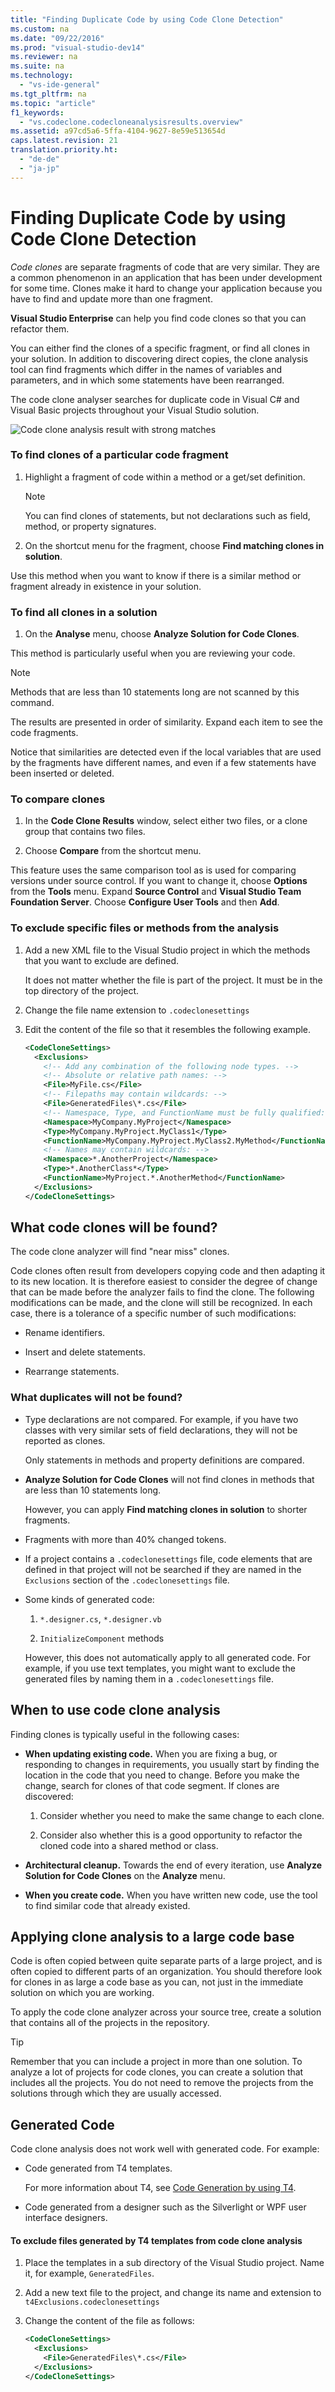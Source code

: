 ```yaml
---
title: "Finding Duplicate Code by using Code Clone Detection"
ms.custom: na
ms.date: "09/22/2016"
ms.prod: "visual-studio-dev14"
ms.reviewer: na
ms.suite: na
ms.technology: 
  - "vs-ide-general"
ms.tgt_pltfrm: na
ms.topic: "article"
f1_keywords: 
  - "vs.codeclone.codecloneanalysisresults.overview"
ms.assetid: a97cd5a6-5ffa-4104-9627-8e59e513654d
caps.latest.revision: 21
translation.priority.ht: 
  - "de-de"
  - "ja-jp"
---
```

# Finding Duplicate Code by using Code Clone Detection
*Code clones* are separate fragments of code that are very similar. They are a common phenomenon in an application that has been under development for some time. Clones make it hard to change your application because you have to find and update more than one fragment.  
  
 **Visual Studio Enterprise** can help you find code clones so that you can refactor them.  
  
 You can either find the clones of a specific fragment, or find all clones in your solution. In addition to discovering direct copies, the clone analysis tool can find fragments which differ in the names of variables and parameters, and in which some statements have been rearranged.  
  
 The code clone analyser searches for duplicate code in Visual C# and Visual Basic projects throughout your Visual Studio solution.  
  
 ![Code clone analysis result with strong matches](../vs140/media/codeclone1.png "CodeClone1")  
  
### To find clones of a particular code fragment  
  
1.  Highlight a fragment of code within a method or a get/set definition.  
  
    > [!NOTE]
    >  You can find clones of statements, but not declarations such as field, method, or property signatures.  
  
2.  On the shortcut menu for the fragment, choose **Find matching clones in solution**.  
  
 Use this method when you want to know if there is a similar method or fragment already in existence in your solution.  
  
### To find all clones in a solution  
  
1.  On the **Analyse** menu, choose **Analyze Solution for Code Clones**.  
  
 This method is particularly useful when you are reviewing your code.  
  
> [!NOTE]
>  Methods that are less than 10 statements long are not scanned by this command.  
  
 The results are presented in order of similarity. Expand each item to see the code fragments.  
  
 Notice that similarities are detected even if the local variables that are used by the fragments have different names, and even if a few statements have been inserted or deleted.  
  
### To compare clones  
  
1.  In the **Code Clone Results** window, select either two files, or a clone group that contains two files.  
  
2.  Choose **Compare** from the shortcut menu.  
  
 This feature uses the same comparison tool as is used for comparing versions under source control. If you want to change it, choose **Options** from the **Tools** menu. Expand **Source Control** and **Visual Studio Team Foundation Server**. Choose **Configure User Tools** and then **Add**.  
  
### To exclude specific files or methods from the analysis  
  
1.  Add a new XML file to the Visual Studio project in which the methods that you want to exclude are defined.  
  
     It does not matter whether the file is part of the project. It must be in the top directory of the project.  
  
2.  Change the file name extension to `.codeclonesettings`  
  
3.  Edit the content of the file so that it resembles the following example.  
  
    ```xml  
    <CodeCloneSettings>  
      <Exclusions>  
        <!-- Add any combination of the following node types. -->  
        <!-- Absolute or relative path names: -->  
        <File>MyFile.cs</File>  
        <!-- Filepaths may contain wildcards: -->  
        <File>GeneratedFiles\*.cs</File>  
        <!-- Namespace, Type, and FunctionName must be fully qualified: -->  
        <Namespace>MyCompany.MyProject</Namespace>  
        <Type>MyCompany.MyProject.MyClass1</Type>  
        <FunctionName>MyCompany.MyProject.MyClass2.MyMethod</FunctionName>  
        <!-- Names may contain wildcards: -->  
        <Namespace>*.AnotherProject</Namespace>  
        <Type>*.AnotherClass*</Type>  
        <FunctionName>MyProject.*.AnotherMethod</FunctionName>  
      </Exclusions>  
    </CodeCloneSettings>        
    ```  
  
## What code clones will be found?  
 The code clone analyzer will find "near miss" clones.  
  
 Code clones often result from developers copying code and then adapting it to its new location. It is therefore easiest to consider the degree of change that can be made before the analyzer fails to find the clone. The following modifications can be made, and the clone will still be recognized. In each case, there is a tolerance of a specific number of such modifications:  
  
-   Rename identifiers.  
  
-   Insert and delete statements.  
  
-   Rearrange statements.  
  
### What duplicates will not be found?  
  
-   Type declarations are not compared. For example, if you have two classes with very similar sets of field declarations, they will not be reported as clones.  
  
     Only statements in methods and property definitions are compared.  
  
-   **Analyze Solution for Code Clones** will not find clones in methods that are less than 10 statements long.  
  
     However, you can apply **Find matching clones in solution** to shorter fragments.  
  
-   Fragments with more than 40% changed tokens.  
  
-   If a project contains a `.codeclonesettings` file, code elements that are defined in that project will not be searched if they are named in the `Exclusions` section of the `.codeclonesettings` file.  
  
-   Some kinds of generated code:  
  
    1.  `*.designer.cs`, `*.designer.vb`  
  
    2.  `InitializeComponent` methods  
  
     However, this does not automatically apply to all generated code. For example, if you use text templates, you might want to exclude the generated files by naming them in a `.codeclonesettings` file.  
  
## When to use code clone analysis  
 Finding clones is typically useful in the following cases:  
  
-   **When updating existing code.** When you are fixing a bug, or responding to changes in requirements, you usually start by finding the location in the code that you need to change. Before you make the change, search for clones of that code segment. If clones are discovered:  
  
    1.  Consider whether you need to make the same change to each clone.  
  
    2.  Consider also whether this is a good opportunity to refactor the cloned code into a shared method or class.  
  
-   **Architectural cleanup.** Towards the end of every iteration, use **Analyze Solution for Code Clones** on the **Analyze** menu.  
  
-   **When you create code.** When you have written new code, use the tool to find similar code that already existed.  
  
## Applying clone analysis to a large code base  
 Code is often copied between quite separate parts of a large project, and is often copied to different parts of an organization. You should therefore look for clones in as large a code base as you can, not just in the immediate solution on which you are working.  
  
 To apply the code clone analyzer across your source tree, create a solution that contains all of the projects in the repository.  
  
> [!TIP]
>  Remember that you can include a project in more than one solution. To analyze a lot of projects for code clones, you can create a solution that includes all the projects. You do not need to remove the projects from the solutions through which they are usually accessed.  
  
## Generated Code  
 Code clone analysis does not work well with generated code. For example:  
  
-   Code generated from T4 templates.  
  
     For more information about T4, see [Code Generation by using T4](../vs140/code-generation-and-t4-text-templates.md).  
  
-   Code generated from a designer such as the Silverlight or WPF user interface designers.  
  
#### To exclude files generated by T4 templates from code clone analysis  
  
1.  Place the templates in a sub directory of the Visual Studio project. Name it, for example, `GeneratedFiles`.  
  
2.  Add a new text file to the project, and change its name and extension to `t4Exclusions.codeclonesettings`  
  
3.  Change the content of the file as follows:  
  
    ```xml  
    <CodeCloneSettings>  
      <Exclusions>  
        <File>GeneratedFiles\*.cs</File>  
      </Exclusions>  
    </CodeCloneSettings>  
  
    ```